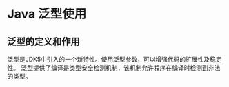 # Java 泛型使用

## 泛型的定义和作用
泛型是JDK5中引入的一个新特性。使用泛型参数，可以增强代码的扩展性及稳定性。
泛型提供了编译是类型安全检测机制，该机制允许程序在编译时检测到非法的类型。